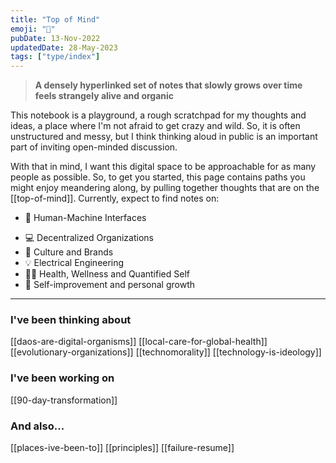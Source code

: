 ```yaml
---
title: "Top of Mind"
emoji: "👋"
pubDate: 13-Nov-2022
updatedDate: 28-May-2023
tags: ["type/index"]
---
```


> **A densely hyperlinked set of notes that slowly grows over time feels strangely alive and organic**

This notebook is a playground, a rough scratchpad for my thoughts and ideas, a place where I'm not afraid to get crazy and wild. So, it is often unstructured and messy, but I think thinking aloud in public is an important part of inviting open-minded discussion.

With that in mind, I want this digital space to be approachable for as many people as possible. So, to get you started, this page contains paths you might enjoy meandering along, by pulling together thoughts that are on the [[top-of-mind]]. Currently, expect to find notes on:

* 🧠  Human-Machine Interfaces
- 💻  Decentralized Organizations
- 🥳  Culture and Brands
- 💡  Electrical Engineering
- 🏋‍♂  Health, Wellness and Quantified Self
- 🌱  Self-improvement and personal growth

---
### I've been thinking about
[[daos-are-digital-organisms]]
[[local-care-for-global-health]]
[[evolutionary-organizations]]
[[technomorality]]
[[technology-is-ideology]]

### I've been working on
[[90-day-transformation]]


### And also...
[[places-ive-been-to]]
[[principles]]
[[failure-resume]]
